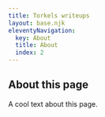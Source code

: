 ```yaml
---
title: Torkels writeups
layout: base.njk
eleventyNavigation:
  key: About
  title: About
  index: 2
---
```


## About this page

A cool text about this page.